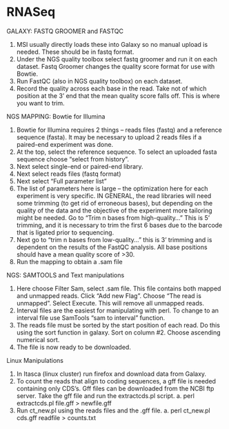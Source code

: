 RNASeq
======

GALAXY: FASTQ GROOMER and FASTQC
1.	MSI usually directly loads these into Galaxy so no manual upload is needed.  These should be in fastq format.
2.	Under the NGS quality toolbox select fastq groomer and run it on each dataset.  Fastq Groomer changes the quality score format for use with Bowtie.
3.	Run FastQC (also in NGS quality toolbox) on each dataset.
4.	Record the quality across each base in the read.  Take not of which position at the 3’ end that the mean quality score falls off.  This is where you want to trim.

NGS MAPPING: Bowtie for Illumina
1.	Bowtie for Illumina requires 2 things – reads files (fastq) and a reference sequence (fasta).  It may be necessary to upload 2 reads files if a paired-end experiment was done.  
2.	At the top, select the reference sequence. To select an uploaded fasta sequence  choose “select from history”.
3.	Next select single-end or paired-end library.
4.	Next select reads files (fastq format)
5.	Next select “Full parameter list”
6.	The list of parameters here is large – the optimization here for each experiment is very specific.  IN GENERAL, the read libraries will need some trimming (to get rid of erroneous bases), but depending on the quality of the data and the objective of the experiment more tailoring might be needed.  Go to “Trim n bases from high-quality…”  This is 5’ trimming, and it is necessary to trim the first 6 bases due to the barcode that is ligated prior to sequencing.
7.	Next go to “trim n bases from low-quality…” this is 3’ trimming and is dependent on the results of the FastQC analysis.  All base positions should have a mean quality score of >30.
8.	Run the mapping to obtain a .sam file

NGS: SAMTOOLS and Text manipulations 
1.	Here choose Filter Sam, select .sam file.  This file contains both mapped and unmapped reads.  Click “Add new Flag”.  Choose “The read is unmapped”.  Select Execute.  This will remove all unmapped reads.
2.	Interval files are the easiest for manipulating with perl. To change to an interval file use SamTools “sam to interval” function.
3.	The reads file must be sorted by the start position of each read. Do this using the sort function in galaxy. Sort on column #2. Choose ascending numerical sort.
4.	The file is now ready to be downloaded.

Linux Manipulations
1.	In Itasca (linux cluster) run firefox and download data from Galaxy.
2.	To count the reads that align to coding sequences, a gff file is needed containing only CDS’s. Gff files can be downloaded from the NCBI ftp server. Take the gff file and run the extractcds.pl script.
a.	perl extractcds.pl file.gff > newfile.gff
3.	Run ct_new.pl using the reads files and the .gff file.
a.	perl ct_new.pl cds.gff readfile > counts.txt
